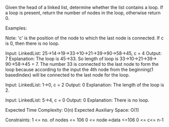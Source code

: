 Given the head of a linked list, determine whether the list contains a loop. If a loop is present, return the number of nodes in the loop, otherwise return 0.



Examples:

Note: 'c' is the position of the node to which the last node is connected. If c is 0, then there is no loop.

Input: LinkedList: 25->14->19->33->10->21->39->90->58->45, c = 4
Output: 7
Explanation: The loop is 45->33. So length of loop is 33->10->21->39-> 90->58->45 = 7. The number 33 is connected to the last node to form the loop because according to the input the 4th node from the beginning(1 basedindex) will be connected to the last node for the loop.
 
Input: LinkedList: 1->0, c = 2
Output: 0
Explanation: The length of the loop is 2.

Input: LinkedList: 5->4, c = 0
Output: 0
Explanation: There is no loop.

Expected Time Complexity: O(n)
Expected Auxiliary Space: O(1)

Constraints:
1 <= no. of nodes <= 106
0 <= node->data <=106
0 <= c<= n-1
